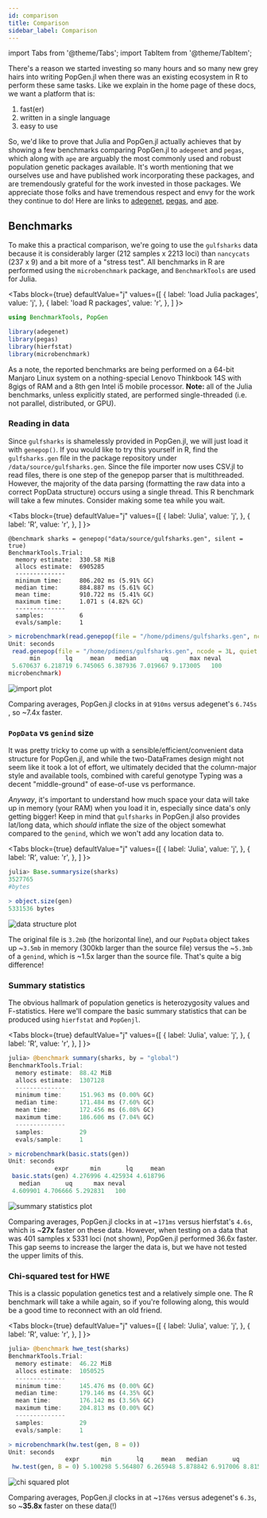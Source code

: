 ```yaml
---
id: comparison
title: Comparison
sidebar_label: Comparison
---
```

import Tabs from '@theme/Tabs';
import TabItem from '@theme/TabItem';

There's a reason we started investing so many hours and so many new grey hairs into writing PopGen.jl when there was an existing ecosystem in R to perform these same tasks. Like we explain in the home page of these docs, we want a platform that is:

1. fast(er)
2. written in a single language
3. easy to use

So, we'd like to prove that Julia and PopGen.jl actually achieves that by showing a few benchmarks comparing PopGen.jl to `adegenet` and `pegas`, which along with `ape` are arguably the most commonly used and robust population genetic packages available. It's worth mentioning that we ourselves use and have published work incorporating these packages, and are tremendously grateful for the work invested in those packages. We appreciate those folks and have tremendous respect and envy for the work they continue to do! Here are links to [adegenet](https://github.com/thibautjombart/adegenet), [pegas](https://academic.oup.com/bioinformatics/article/26/3/419/215731/), and [ape](https://cran.r-project.org/package=ape).  



## Benchmarks

To make this a practical comparison, we're going to use the `gulfsharks` data because it is considerably larger (212 samples x 2213 loci) than `nancycats` (237 x 9) and a bit more of a "stress test".  All benchmarks in R are performed using the `microbenchmark` package, and  `BenchmarkTools` are used for Julia.

<Tabs
  block={true}
  defaultValue="j"
  values={[
    { label: 'load Julia packages', value: 'j', },
    { label: 'load R packages', value: 'r', },
  ]
}>
<TabItem value="j">

``` julia
using BenchmarkTools, PopGen
```

</TabItem>
<TabItem value="r">

```r
library(adegenet)
library(pegas)
library(hierfstat)
library(microbenchmark)
```

</TabItem>
</Tabs>


As a note, the reported benchmarks are being performed on a 64-bit Manjaro Linux system on a nothing-special Lenovo Thinkbook 14S  with 8gigs of RAM and a 8th gen Intel i5 mobile processor. **Note:** all of the Julia benchmarks, unless explicitly stated, are performed single-threaded (i.e. not parallel, distributed, or GPU).



### Reading in data

Since `gulfsharks` is shamelessly provided in PopGen.jl, we will just load it with `genepop()`.  If you would like to try this yourself in R, find the `gulfsharks.gen` file in the package repository under `/data/source/gulfsharks.gen`. Since the file importer now uses CSV.jl to read files, there is one step of the genepop parser that is multithreaded. However, the majority of the data parsing (formatting the raw data into a correct PopData structure) occurs using a single thread. This R benchmark will take a few minutes. Consider making some tea while you wait.

<Tabs
  block={true}
  defaultValue="j"
  values={[
    { label: 'Julia', value: 'j', },
    { label: 'R', value: 'r', },
  ]
}>
<TabItem value="j">

```
@benchmark sharks = genepop("data/source/gulfsharks.gen", silent = true)
BenchmarkTools.Trial:
  memory estimate:  330.58 MiB
  allocs estimate:  6905285
  --------------
  minimum time:     806.202 ms (5.91% GC)
  median time:      884.887 ms (5.61% GC)
  mean time:        910.722 ms (5.41% GC)
  maximum time:     1.071 s (4.82% GC)
  --------------
  samples:          6
  evals/sample:     1
```

</TabItem>
<TabItem value="r">

```r
> microbenchmark(read.genepop(file = "/home/pdimens/gulfsharks.gen", ncode = 3L, quiet = TRUE))
Unit: seconds
 read.genepop(file = "/home/pdimens/gulfsharks.gen", ncode = 3L, quiet = FALSE)
      min       lq     mean   median       uq      max neval
 5.670637 6.218719 6.745065 6.387936 7.019667 9.173005   100
microbenchmark)
```

</TabItem>
</Tabs>


![import plot](/PopGen.jl/img/speedplot.png)

Comparing averages, PopGen.jl clocks in at `910ms` versus adegenet's `6.745s` , so ~7.4x faster.



### `PopData` vs `genind` size

It was pretty tricky to come up with a sensible/efficient/convenient data structure for PopGen.jl, and while the two-DataFrames design might not seem like it took a lot of effort, we ultimately decided that the column-major style and available tools, combined with careful genotype Typing was a decent "middle-ground" of ease-of-use vs performance.

*Anyway*, it's important to understand how much space your data will take up in memory (your RAM) when you load it in, especially since data's only getting bigger! Keep in mind that `gulfsharks` in PopGen.jl also provides lat/long data, which _should_ inflate the size of the object somewhat compared to the `genind`, which we won't add any location data to.

<Tabs
  block={true}
  defaultValue="j"
  values={[
    { label: 'Julia', value: 'j', },
    { label: 'R', value: 'r', },
  ]
}>
<TabItem value="j">

```julia
julia> Base.summarysize(sharks)
3527765
#bytes
```

</TabItem>
<TabItem value="r">

```r
> object.size(gen)
5331536 bytes
```

</TabItem>
</Tabs>

![data structure plot](/PopGen.jl/img/objectplot.png)

The original file is `3.2mb` (the horizontal line), and our `PopData` object takes up ~`3.5mb` in memory (300kb larger than the source file) versus the ~`5.3mb` of a `genind`, which is ~1.5x larger than the source file. That's quite a big difference!

### Summary statistics
The obvious hallmark of population genetics is heterozygosity values and F-statistics. Here we'll compare the basic summary statistics that can be produced using `hierfstat` and `PopGenjl`.

<Tabs
  block={true}
  defaultValue="j"
  values={[
    { label: 'Julia', value: 'j', },
    { label: 'R', value: 'r', },
  ]
}>
<TabItem value="j">

```julia
julia> @benchmark summary(sharks, by = "global")
BenchmarkTools.Trial:
  memory estimate:  88.42 MiB
  allocs estimate:  1307128
  --------------
  minimum time:     151.963 ms (0.00% GC)
  median time:      171.484 ms (7.60% GC)
  mean time:        172.456 ms (6.08% GC)
  maximum time:     186.606 ms (7.04% GC)
  --------------
  samples:          29
  evals/sample:     1
```

</TabItem>
<TabItem value="r">

```r
> microbenchmark(basic.stats(gen))
Unit: seconds
             expr      min       lq     mean
 basic.stats(gen) 4.276996 4.425934 4.618796
   median       uq      max neval
 4.609901 4.706666 5.292831   100
```

</TabItem>
</Tabs>

![summary statistics plot](/PopGen.jl/img/sumstatplot.png)

Comparing averages, PopGen.jl clocks in at ~`171ms` versus hierfstat's `4.6s`, which is ~**27x** faster on these data. However, when testing on a data that was 401 samples x 5331 loci (not shown), PopGen.jl performed 36.6x faster. This gap seems to increase the larger the data is, but we have not tested the upper limits of this.


### Chi-squared test for HWE

This is a classic population genetics test and a relatively simple one. The R benchmark will take a while again, so if you're following along, this would be a good time to reconnect with an old friend.

<Tabs
  block={true}
  defaultValue="j"
  values={[
    { label: 'Julia', value: 'j', },
    { label: 'R', value: 'r', },
  ]
}>
<TabItem value="j">

```julia
julia> @benchmark hwe_test(sharks)
BenchmarkTools.Trial:
  memory estimate:  46.22 MiB
  allocs estimate:  1050525
  --------------
  minimum time:     145.476 ms (0.00% GC)
  median time:      179.146 ms (4.35% GC)
  mean time:        176.142 ms (3.56% GC)
  maximum time:     204.813 ms (0.00% GC)
  --------------
  samples:          29
  evals/sample:     1
```

</TabItem>
<TabItem value="r">

```r
> microbenchmark(hw.test(gen, B = 0))
Unit: seconds
                expr      min       lq     mean   median       uq      max neval
 hw.test(gen, B = 0) 5.100298 5.564807 6.265948 5.878842 6.917006 8.815179   100
```

</TabItem>
</Tabs>

![chi squared plot](/PopGen.jl/img/chisqplot.png)

Comparing averages, PopGen.jl clocks in at ~`176ms` versus adegenet's `6.3s`, so ~**35.8x** faster on these data(!)
